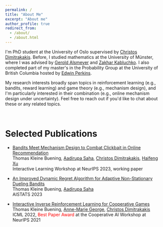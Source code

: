 ```yaml
---
permalink: /
title: "About Me"
excerpt: "About me"
author_profile: true
redirect_from: 
  - /about/
  - /about.html
---
```



I'm PhD student at the University of Oslo supervised by [Christos Dimitrakakis](https://sites.google.com/site/christosdimitrakakis).
Before, I studied mathematics at the University of Münster, where I was advised by [Gerold Alsmeyer](https://www.uni-muenster.de/Stochastik/en/Arbeitsgruppen/Alsmeyer/index.shtml) and [Zakhar Kabluchko](https://scholar.google.com/citations?user=ZYBsQucAAAAJ&hl=en). 
I also completed part of my master's in the Probability Group at the University of British Columbia hosted by [Edwin Perkins](https://personal.math.ubc.ca/~perkins/perkins.html). 

My research interests broadly span topics in reinforcement learning (e.g., bandits, reward learning) and game theory (e.g., mechanism design), and I'm particularly interested in their combination (e.g., online mechanism design under uncertainty). 
Feel free to reach out if you'd like to chat about these or any related topics. 


<br/>


Selected Publications
====

* [Bandits Meet Mechanism Design to Combat Clickbait in Online Recommendation](https://openreview.net/pdf?id=iIhXNqNh1c) <br />
Thomas Kleine Buening, [Aadirupa Saha](https://aadirupa.github.io/), [Christos Dimitrakakis](https://sites.google.com/site/christosdimitrakakis), [Haifeng Xu](https://www.haifeng-xu.com/) <br />
Interactive Learning Workshop at NeurIPS 2023, working paper 


* [An Improved Dynamic Regret Algorithm for Adaptive Non-Stationary Dueling Bandits](https://arxiv.org/abs/2210.14322) <br /> 
Thomas Kleine Buening, [Aadirupa Saha](https://aadirupa.github.io/) <br />
AISTATS 2023


* [Interactive Inverse Reinforcement Learning for Cooperative Games](https://proceedings.mlr.press/v162/buning22a/buning22a.pdf) <br /> 
Thomas Kleine Buening, [Anne-Marie George](https://scholar.google.de/citations?user=uOuR7XgAAAAJ&hl=en), [Christos Dimitrakakis](https://sites.google.com/site/christosdimitrakakis) <br /> 
ICML 2022, <span style="color:red">Best Paper Award</span> at the Cooperative AI Workshop at NeurIPS 2021 